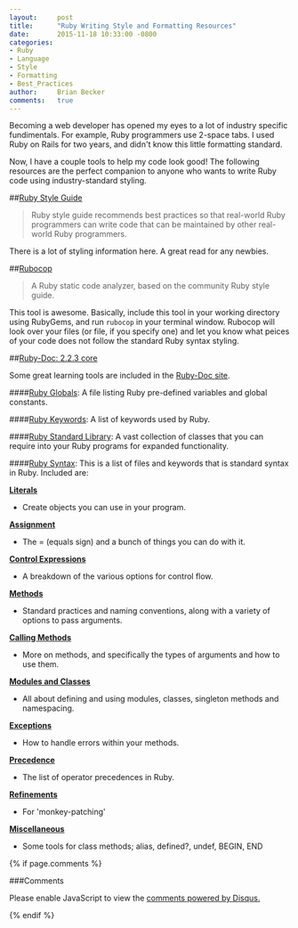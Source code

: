 ```yaml
---
layout:     post
title:      "Ruby Writing Style and Formatting Resources"
date:       2015-11-18 10:33:00 -0800
categories: 
- Ruby 
- Language 
- Style 
- Formatting 
- Best_Practices
author:     Brian Becker
comments:   true
---
```


Becoming a web developer has opened my eyes to a lot of industry specific fundimentals. For example, Ruby programmers use 2-space tabs. I used Ruby on Rails for two years, and didn't know this little formatting standard. 

Now, I have a couple tools to help my code look good! The following resources are the perfect companion to anyone who wants to write Ruby code using industry-standard styling.


##[Ruby Style Guide][ruby-style-guide]

> Ruby style guide recommends best practices so that real-world Ruby programmers can write code that can be maintained by other real-world Ruby programmers.

There is a lot of styling information here. A great read for any newbies.


##[Rubocop][rubocop-home]

> A Ruby static code analyzer, based on the community Ruby style guide.

This tool is awesome. Basically, include this tool in your working directory using RubyGems, and run `rubocop` in your terminal window. Rubocop will look over your files (or file, if you specify one) and let you know what peices of your code does not follow the standard Ruby syntax styling. 




##[Ruby-Doc: 2.2.3 core][ruby-docs-2.2.3-home]

Some great learning tools are included in the [Ruby-Doc site][ruby-docs-2.2.3-home]. 

####[Ruby Globals][2.2.3-globals]: 
A file listing Ruby pre-defined variables and global constants.

####[Ruby Keywords][2.2.3-keywords]: 
A list of keywords used by Ruby.

####[Ruby Standard Library][ruby-std-library]: 
A vast collection of classes that you can require into your Ruby programs for expanded functionality.

####[Ruby Syntax][2.2.3-ruby-syntax]: 
This is a list of files and keywords that is standard syntax in Ruby. Included are:

**[Literals][ruby-syntax-literals]**

- Create objects you can use in your program.

**[Assignment][ruby-syntax-assignment]**

- The = (equals sign) and a bunch of things you can do with it.

**[Control Expressions][ruby-syntax-control-exp]**

- A breakdown of the various options for control flow.

**[Methods][ruby-syntax-methods]**

- Standard practices and naming conventions, along with a variety of options to pass arguments.

**[Calling Methods][ruby-syntax-calling-methods]**

- More on methods, and specifically the types of arguments and how to use them.

**[Modules and Classes][ruby-syntax-modules-and-classes]**

- All about defining and using modules, classes, singleton methods and namespacing.

**[Exceptions][ruby-syntax-exceptions]**

- How to handle errors within your methods.

**[Precedence][ruby-syntax-precedence]**

- The list of operator precedences in Ruby.

**[Refinements][ruby-syntax-refinements]**

- For 'monkey-patching'

**[Miscellaneous][ruby-syntax-misc]**

- Some tools for class methods; alias, defined?, undef, BEGIN, END




{% if page.comments %}

###Comments

  <div id="disqus_thread"></div>
  <script>
      /*
      var disqus_config = function () {
          this.page.url = {{ site.url }}{{ page.url | replace:'index.html',''}}
          this.page.identifier = {{ page.id }}
      };
      */
      (function() {  // DON'T EDIT BELOW THIS LINE
          var d = document, s = d.createElement('script');
          
          s.src = '//rubyffr.disqus.com/embed.js';
          
          s.setAttribute('data-timestamp', +new Date());
          (d.head || d.body).appendChild(s);
      })();
  </script>
  <noscript>Please enable JavaScript to view the <a href="https://disqus.com/?ref_noscript" rel="nofollow">comments powered by Disqus.</a></noscript>

{% endif %}

[ruby-docs-2.2.3-home]: http://ruby-doc.org/core-2.2.3/
[ruby-style-guide]: https://github.com/bbatsov/ruby-style-guide
[rubocop-home]: http://batsov.com/rubocop/
[ruby-std-library]: http://ruby-doc.org/core-2.2.3/doc/standard_library_rdoc.html
[2.2.3-globals]: http://ruby-doc.org/core-2.2.3/doc/globals_rdoc.html
[2.2.3-keywords]: http://ruby-doc.org/core-2.2.3/doc/keywords_rdoc.html
[2.2.3-ruby-syntax]: http://ruby-doc.org/core-2.2.3/doc/syntax_rdoc.html
[ruby-syntax-literals]: http://ruby-doc.org/core-2.2.3/doc/syntax/literals_rdoc.html
[ruby-syntax-assignment]: http://ruby-doc.org/core-2.2.3/doc/syntax/assignment_rdoc.html
[ruby-syntax-control-exp]: http://ruby-doc.org/core-2.2.3/doc/syntax/control_expressions_rdoc.html
[ruby-syntax-methods]: http://ruby-doc.org/core-2.2.3/doc/syntax/methods_rdoc.html
[ruby-syntax-calling-methods]: http://ruby-doc.org/core-2.2.3/doc/syntax/calling_methods_rdoc.html
[ruby-syntax-modules-and-classes]: http://ruby-doc.org/core-2.2.3/doc/syntax/modules_and_classes_rdoc.html
[ruby-syntax-exceptions]: http://ruby-doc.org/core-2.2.3/doc/syntax/exceptions_rdoc.html
[ruby-syntax-precedence]: http://ruby-doc.org/core-2.2.3/doc/syntax/precedence_rdoc.html
[ruby-syntax-refinements]: http://ruby-doc.org/core-2.2.3/doc/syntax/refinements_rdoc.html
[ruby-syntax-misc]: http://ruby-doc.org/core-2.2.3/doc/syntax/miscellaneous_rdoc.html